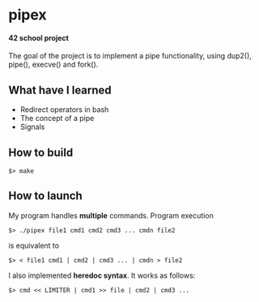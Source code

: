 # pipex
#### 42 school project

The goal of the project is to implement a pipe functionality, using dup2(), pipe(), execve() and fork(). 
## What have I learned
- Redirect operators in bash
- The concept of a pipe
- Signals
## How to build
```
$> make
```
## How to launch
My program handles **multiple** commands. Program execution 
```
$> ./pipex file1 cmd1 cmd2 cmd3 ... cmdn file2
```
is equivalent to 
```
$> < file1 cmd1 | cmd2 | cmd3 ... | cmdn > file2
```
I also implemented **heredoc syntax**. It works as follows:
```
$> cmd << LIMITER | cmd1 >> file | cmd2 | cmd3 ...
```

